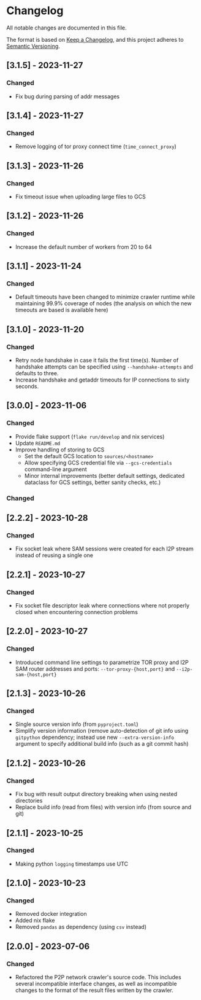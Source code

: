 # Changelog

All notable changes are documented in this file.

The format is based on [Keep a Changelog](https://keepachangelog.com/en/1.0.0/),
and this project adheres to [Semantic Versioning](https://semver.org/spec/v2.0.0.html).

## [3.1.5] - 2023-11-27

### Changed

  - Fix bug during parsing of addr messages

## [3.1.4] - 2023-11-27

### Changed

  - Remove logging of tor proxy connect time (`time_connect_proxy`)

## [3.1.3] - 2023-11-26

### Changed

  - Fix timeout issue when uploading large files to GCS

## [3.1.2] - 2023-11-26

### Changed

  - Increase the default number of workers from 20 to 64

## [3.1.1] - 2023-11-24

### Changed

  - Default timeouts have been changed to minimize crawler runtime while maintaining
    99.9% coverage of nodes (the analysis on which the new timeouts are based is
    available here)

## [3.1.0] - 2023-11-20

### Changed

  - Retry node handshake in case it fails the first time(s). Number of handshake
    attempts can be specified using `--handshake-attempts` and defaults to three.
  - Increase handshake and getaddr timeouts for IP connections to sixty seconds.

## [3.0.0] - 2023-11-06

### Changed

  - Provide flake support (`flake run/develop` and nix services)
  - Update `README.md`
  - Improve handling of storing to GCS
    - Set the default GCS location to `sources/<hostname>`
    - Allow specifying GCS credential file via `--gcs-credentials` command-line argument
    - Minor internal improvements (better default settings, dedicated dataclass for GCS
      settings, better sanity checks, etc.)

### Changed

## [2.2.2] - 2023-10-28

### Changed

  - Fix socket leak where SAM sessions were created for each I2P stream instead of
    reusing a single one

## [2.2.1] - 2023-10-27

### Changed

  - Fix socket file descriptor leak where connections where not properly closed when
    encountering connection problems

## [2.2.0] - 2023-10-27

### Changed

  - Introduced command line settings to parametrize TOR proxy and I2P SAM router
    addresses and ports: `--tor-proxy-{host,port}` and `--i2p-sam-{host,port}`

## [2.1.3] - 2023-10-26

### Changed

  - Single source version info (from `pyproject.toml`)
  - Simplify version information (remove auto-detection of git info using `gitpython`
    dependency; instead use new `--extra-version-info` argument to specify additional
    build info (such as a git commit hash)

## [2.1.2] - 2023-10-26

### Changed

  - Fix bug with result output directory breaking when using nested directories
  - Replace build info (read from files) with version info (from source and git)

## [2.1.1] - 2023-10-25

### Changed

  - Making python `logging` timestamps use UTC

## [2.1.0] - 2023-10-23

### Changed

  - Removed docker integration
  - Added nix flake
  - Removed `pandas` as dependency (using `csv` instead)

## [2.0.0] - 2023-07-06

### Changed

  - Refactored the P2P network crawler's source code. This includes several incompatible
    interface changes, as well as incompatible changes to the format of the result files
    written by the crawler.
